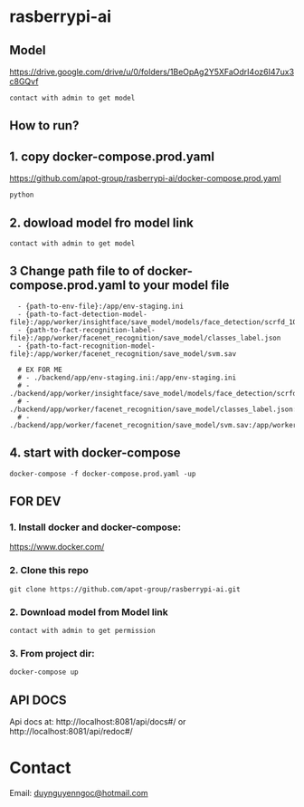 # rasberrypi-ai

## Model
https://drive.google.com/drive/u/0/folders/1BeOpAg2Y5XFaOdrI4oz6I47ux3c8GQvf

`contact with admin to get model`

## How to run?

## 1. copy docker-compose.prod.yaml

https://github.com/apot-group/rasberrypi-ai/docker-compose.prod.yaml

`python `

## 2. dowload model fro model link   
`contact with admin to get model`

## 3 Change path file to of docker-compose.prod.yaml to your model file
```
  - {path-to-env-file}:/app/env-staging.ini
  - {path-to-fact-detection-model-file}:/app/worker/insightface/save_model/models/face_detection/scrfd_10g_bnkps.onnx
  - {path-to-fact-recognition-label-file}:/app/worker/facenet_recognition/save_model/classes_label.json
  - {path-to-fact-recognition-model-file}:/app/worker/facenet_recognition/save_model/svm.sav
  
  # EX FOR ME
  # - ./backend/app/env-staging.ini:/app/env-staging.ini
  # - ./backend/app/worker/insightface/save_model/models/face_detection/scrfd_10g_bnkps.onnx:/app/worker/insightface/save_model/models/face_detection/scrfd_10g_bnkps.onnx
  # - ./backend/app/worker/facenet_recognition/save_model/classes_label.json:/app/worker/facenet_recognition/save_model/classes_label.json
  # - ./backend/app/worker/facenet_recognition/save_model/svm.sav:/app/worker/facenet_recognition/save_model/svm.sav
```

## 4. start with docker-compose
```
docker-compose -f docker-compose.prod.yaml -up
```

## FOR DEV

### 1. Install docker and docker-compose:

https://www.docker.com/

### 2. Clone this repo
`git clone https://github.com/apot-group/rasberrypi-ai.git` 

### 2. Download model from Model link
`contact with admin to get permission` 

### 3. From project dir:

`docker-compose up`

## API DOCS

Api docs at: http://localhost:8081/api/docs#/ or http://localhost:8081/api/redoc#/


<!-- <div align="center">
    <img src="./docs/server.png">
</div>
<br /> 
<br />  -->

<!--follow intagram or CONTACT to me if you have any question? -->

Contact
=======
Email: duynguyenngoc@hotmail.com
